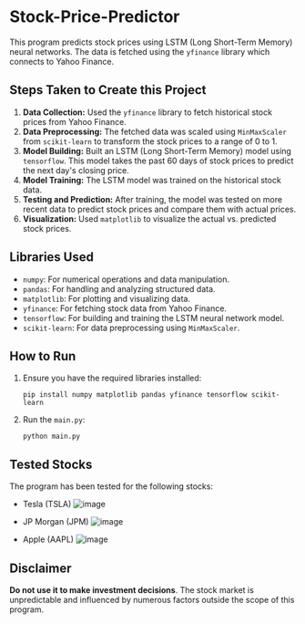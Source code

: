 # Stock-Price-Predictor
This program predicts stock prices using LSTM (Long Short-Term Memory) neural networks. The data is fetched using the `yfinance` library which connects to Yahoo Finance.

## Steps Taken to Create this Project

1. **Data Collection:** Used the `yfinance` library to fetch historical stock prices from Yahoo Finance.
2. **Data Preprocessing:** The fetched data was scaled using `MinMaxScaler` from `scikit-learn` to transform the stock prices to a range of 0 to 1.
3. **Model Building:** Built an LSTM (Long Short-Term Memory) model using `tensorflow`. This model takes the past 60 days of stock prices to predict the next day's closing price.
4. **Model Training:** The LSTM model was trained on the historical stock data.
5. **Testing and Prediction:** After training, the model was tested on more recent data to predict stock prices and compare them with actual prices.
6. **Visualization:** Used `matplotlib` to visualize the actual vs. predicted stock prices.

## Libraries Used

- `numpy`: For numerical operations and data manipulation.
- `pandas`: For handling and analyzing structured data.
- `matplotlib`: For plotting and visualizing data.
- `yfinance`: For fetching stock data from Yahoo Finance.
- `tensorflow`: For building and training the LSTM neural network model.
- `scikit-learn`: For data preprocessing using `MinMaxScaler`.

## How to Run

1. Ensure you have the required libraries installed:
    ```
    pip install numpy matplotlib pandas yfinance tensorflow scikit-learn
    ```

2. Run the `main.py`:
    ```
    python main.py
    ```

## Tested Stocks

The program has been tested for the following stocks:
- Tesla (TSLA)
![image](https://github.com/Law1603/Stock-Price-Predictor/assets/78369461/bde41416-b8e3-48b0-ae32-b5d71f9ceca4)

- JP Morgan (JPM)
  ![image](https://github.com/Law1603/Stock-Price-Predictor/assets/78369461/82f2d7a5-78ee-42c1-90c0-ab3ce8511099)

- Apple (AAPL)
  ![image](https://github.com/Law1603/Stock-Price-Predictor/assets/78369461/9fdc7ca7-7f38-4e1b-aa3a-0c374b269878)


## Disclaimer

 **Do not use it to make investment decisions**. The stock market is unpredictable and influenced by numerous factors outside the scope of this program. 
